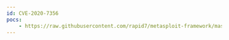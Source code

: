 ```yaml
---
id: CVE-2020-7356
pocs:
    - https://raw.githubusercontent.com/rapid7/metasploit-framework/master/modules/exploits/windows/http/cayin_xpost_sql_rce.rb
---
```

